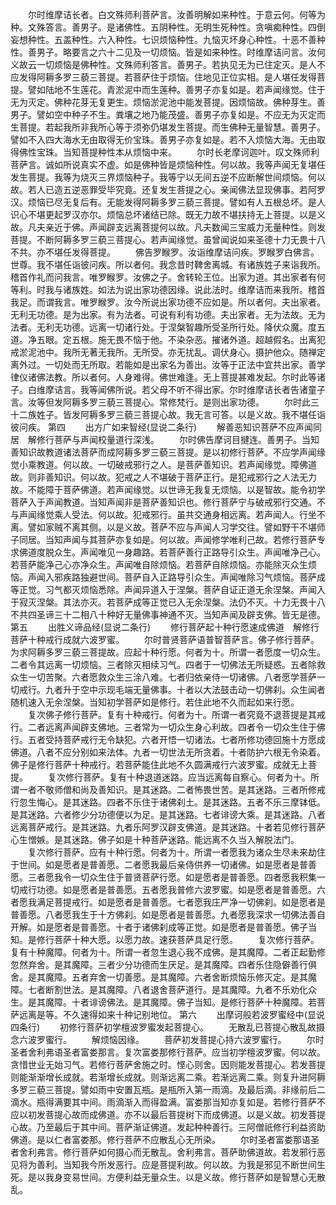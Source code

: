 <!-- { "loadSidebar": true } -->
　　尔时维摩诘长者。白文殊师利菩萨言。汝善明解如来种性。于意云何。何等为种。文殊答言。善男子。是诸佛性。五阴种性。无明生死种性。贪嗔痴种性。四倒妄想种性。五盖种性。六入种性。七识烦恼种性。九恼灭坏身心种性。十恶不善种性。善男子。略要言之六十二见及一切烦恼。皆是如来种性。时维摩诘问言。汝何义故云一切烦恼是佛种性。文殊师利答言。善男子。若执见无为已住定灭。是人不应发得阿耨多罗三藐三菩提。若菩萨住于烦恼。住地见正位实相。是人堪任发得菩提。譬如陆地不生莲花。青淤泥中而生莲种。善男子亦复如是。若声闻缘觉。住于无为灭定。佛种花芽无复更生。烦恼淤泥池中能发菩提。因烦恼故。佛种芽生。善男子。譬如空中种子不生。粪壤之地乃能茂盛。善男子亦复如是。不应无为灭定而生菩提。若起我所非我所心等于须弥仍堪发生菩提。而生佛种无量智慧。善男子。譬如不入四大海水无由取得无价宝珠。善男子亦复如是。若不入烦恼大海。无由取得佛性宝珠。当知菩提种性本从烦恼中来。
　　尔时长老摩诃迦叶。叹文殊师利菩萨言。诚如所说真实不虚。如是佛种皆是烦恼种性。何以故。我等声闻无复堪任发生菩提。我等为烧灭三界烦恼种子。我等宁以无间五逆不应断解世间烦恼。何以故。若人已造五逆恶罪受毕究竟。还复发生菩提之心。亲闻佛法显现佛事。若阿罗汉。烦恼已尽无复后有。无能发得阿耨多罗三藐三菩提。譬如有人五根总坏。是人识心不堪更起罗汉亦尔。烦恼总坏诸结已除。既无力故不堪扶持无上菩提。以是义故。凡夫亲近于佛。声闻辟支远离菩提何以故。凡夫数闻三宝威力无量种性。则发菩提。不断阿耨多罗三藐三菩提心。若声闻缘觉。虽曾闻说如来圣德十力无畏十八不共。亦不堪任发得菩提。
　　佛告罗睺罗。汝诣维摩诘问疾。罗睺罗白佛言。世尊。我不堪任诣彼问疾。所以者何。我念昔时鞞舍离城。有诸族姓子来诣我所。稽首作礼而问我言。唯罗睺罗。汝佛之子。舍转轮王位。出家为道。其出家者有何等利。时我与诸族姓。如法为说出家功德因缘。说此法时。维摩诘而来我所。稽首我足。而谓我言。唯罗睺罗。汝今所说出家功德不应如是。所以者何。夫出家者。无利无功德。是为出家。有为法者。可说有利有功德。夫出家者。无为法故。无为法者。无利无功德。远离一切诸行处。于涅槃智趣所受圣所行处。降伏众魔。度五道。净五眼。定五根。施无畏不恼于他。不染杂恶。摧诸外道。超越假名。出离犯戒淤泥池中。我所无著无我所。无所受。亦无扰乱。调伏身心。摄护他众。随禅定离外过。一切处而无所取。若能如是出家名为善出。汝等于正法中宜共出家。善学律仪诸佛法教。所以者何。人身难得。佛世难逢。无上菩提甚难发起。尔时此等诸子。白维摩诘言。我等闻佛所说。若父母不听不得出家。尔时维摩诘长者告诸童子言。汝等但发阿耨多罗三藐三菩提心。常修梵行。是则出家功德。
　　尔时此三十二族姓子。皆发阿耨多罗三藐三菩提心故。我无言可答。以是义故。我不堪任诣彼问疾。
第四
　　出方广如来智经(显说二条行)
　　解善恶知识菩萨不应声闻同居　解修行菩萨与声闻校量道行深浅。
　　尔时佛告摩诃目揵连。善男子。当知善知识故教道诸法菩萨而成阿耨多罗三藐三菩提。是以初修行菩萨。不应学声闻缘觉小乘教道。何以故。一切破戒邪行之人。是菩萨善知识。若声闻缘觉。障佛道故。则非善知识。何以故。犯戒之人不堪破于菩萨正行。是犯戒邪行之人法无力故。不能障于菩萨佛道。若声闻缘觉。以世谛无我复无烦恼。以是智故。能令初学菩萨入于声闻教道。当知声闻非是菩萨善知识也。修行菩萨宁与破戒邪行交通。不与声闻缘觉乘人受法。何以故。犯戒邪行。虽共交通身相远离。若声闻人。行坐不离。譬如家贼不离其侧。以是义故。菩萨不应与声闻人习学交往。譬如野干不堪师子同居。当知声闻与其菩萨亦复如是。何以故。声闻修学唯利己故。若修行菩萨专求佛道度脱众生。声闻唯见一身趣路。若菩萨善行正路导引众生。声闻唯净己心。若菩萨能净己心亦净众生。声闻唯自除烦恼。若菩萨自除烦恼。亦能除灭众生烦恼。声闻入邪疾路独避世间。菩萨自入正路导引众生。声闻唯除习气烦恼。菩萨成等正觉。习气都灭烦恼悉除。声闻异道入于涅槃。菩萨自证正道无余涅槃。声闻入于寂灭涅槃。其法亦灭。若菩萨成等正觉已入无余涅槃。法仍不灭。十力无畏十八不共四圣谛三十二相八十种好无量佛事神通不灭。当知声闻及辟支佛。皆无是德。
第五
　　出胜义谛品经(显说二条行)
　　修行菩萨起十种行愿速成佛道　解修行菩萨十种戒行成就六波罗蜜。
　　尔时普贤菩萨语普智菩萨言。佛子修行菩萨。为求阿耨多罗三藐三菩提故。应起十种行愿。何者为十。所谓一者愿度一切众生。二者令其远离一切烦恼。三者除灭相续习气。四者于一切佛法无所疑惑。五者除救众生一切苦聚。六者愿救众生三涂八难。七者归依亲侍一切诸佛。八者愿学菩萨一切戒行。九者升于空中示现毛端无量佛事。十者以大法鼓击动一切佛刹。众生闻者随机速入无余涅槃。当知初学菩萨如是修行。若住此地不久而起如来行愿。
　　复次佛子修行菩萨。复有十种戒行。何者为十。所谓一者究竟不退菩提是其戒行。二者远离声闻辟支佛地。三者常为一切众生身心利故。四者令一切众生住于佛行。五者受持菩萨戒行无令缺犯。六者开悟一切诸法。七者所修功德回施十方愿成佛道。八者不应分别如来法体。九者一切世法无所贪着。十者防护六根无令染着。佛子是修行菩萨十种戒行。若菩萨能住此地不久圆满戒行六波罗蜜。成就无上菩提。
　　复次修行菩萨。复有十种退道迷路。应当远离每自察心。何者为十。所谓一者不敬师僧和尚及善知识。是其迷路。二者怖畏世苦。是其迷路。三者所修戒行忽生悔心。是其迷路。四者不乐住于诸佛刹土。是其迷路。五者不乐三摩钵低。是其迷路。六者修少分功德便以为足。是其迷路。七者诽谤大乘。是其迷路。八者远离菩萨戒行。是其迷路。九者乐阿罗汉辟支佛道。是其迷路。十者若见修行菩萨心生憎嫉。是其迷路。佛子如是十种菩萨迷路。能远离不久当入解脱法门。
　　复次修行菩萨。应有十种行愿。何者为十。所谓一者愿我为诸众生尽未来劫住于世间。如是愿者是普善愿。二者愿我最后亲侍供养一切诸佛。如是愿者是普善愿。三者愿我令一切众生住于普贤菩萨行愿。如是愿者是普善愿。四者愿我积集一切戒行功德。如是愿者是普善愿。五者愿我普修六波罗蜜。如是愿者是普善愿。六者愿我满足菩提戒行。如是愿者是普善愿。七者愿我庄严净一切佛刹。如是愿者是普善愿。八者愿我生于十方佛刹。如是愿者是普善愿。九者愿我深求一切佛法善自开解。如是愿者是普善愿。十者于诸佛刹成等正觉。如是愿者是普善愿。佛子当知。是修行菩萨十种大愿。以愿力故。速获菩萨具足行愿。
　　复次修行菩萨。复有十种魔障。何者为十。所谓一者忽生退心我不成佛。是其魔障。二者正起勤修忽然弃舍。是其魔障。三者少分功德而生厌足。是其魔障。四者乐住隐僻善行俱舍。是其魔障。五者弃舍一切善愿。是其魔障。六者舍断烦恼乐修灭定。是其魔障。七者断割世法。是其魔障。八者退舍菩萨道行。是其魔障。九者不乐劝化众生。是其魔障。十者诽谤佛法。是其魔障。佛子当知。是修行菩萨十种魔障。若菩萨远离是等。不久速得如来十种记别地位。
第六
　　出摩诃般若波罗蜜经中(显说四条行)
　　初修行菩萨初学檀波罗蜜发起菩提心。
　　无散乱已菩提心散乱故摄念六波罗蜜行。
　　解烦恼因缘。
　　菩萨初发菩提心持六波罗蜜行。
　　尔时圣者舍利弗语圣者富娄那言。复次富娄那修行菩萨。应当初学檀波罗蜜。何以故。贪惜世业无始习气。若修行菩萨舍施之时。悭心则舍。因则能发菩提心。若发菩提则能渐渐增长成就。若渐增长成就。则渐远离二乘。若渐远离二乘。则复升进阿耨多罗三藐三菩提。譬如雨中安置瓦瓶。是瓶所入第一雨滴。及最后滴。非缘前后二滴水。瓶得满要其中间。雨滴渐入而得盈满。富娄那当知亦复如是。若修行菩萨不应以初发菩提心故而成佛道。亦不以最后菩提树下而成佛道。以是义故。初发菩提心故。乃至最后于其中间。菩萨渐证佛道。发起种种善行。三阿僧祇修行利益资助佛道。是以仁者富娄那。修行菩萨不应散乱心无所染。
　　尔时圣者富娄那语圣者舍利弗言。修行菩萨如何摄心而无散乱。舍利弗言。菩萨助佛道故。若发邪行恶见将为善利。当知我今所发恶行。应是菩提利故。何以故。为我是邪见不断世间生死。是以我身变易世间。方便利益无量众生。以是义故。修行菩萨如是智慧心无散乱。
